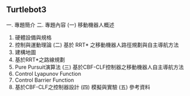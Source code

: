 ## Turtlebot3
一.	專題簡介
二.	專題內容
(一)	移動機器人概述
1.	硬體設備與規格
2.	控制與運動理論
(二)	基於 RRT* 之移動機器人路徑規劃與自主導航方法
1.	建構地圖
2.	基於RRT*之路線規劃
3.	Pure Pursuit演算法
(三)	基於CBF-CLF控制器之移動機器人自主導航方法
1.	Control Lyapunov Function
2.	Control Barrier Function
3.	基於CBF-CLF之控制器設計 
(四)	模擬與實驗
(五)	參考資料

